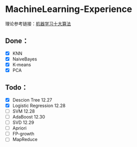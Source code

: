 # MachineLearning-Experience
理论参考链接：[机器学习十大算法](https://blog.csdn.net/qq_30057549/article/details/102309306)
## Done：
- [x] KNN
- [x] NaiveBayes
- [x] K-means
- [x] PCA

## Todo：
- [x] Descion Tree 12.27
- [x] Logistic Regression 12.28
- [ ] SVM 12.28
- [ ] AdaBoost 12.30
- [ ] SVD 12.29
- [ ] Apriori
- [ ] FP-growth
- [ ] MapReduce
